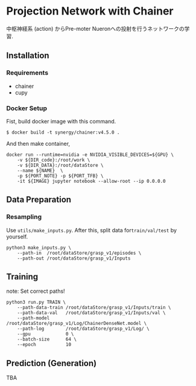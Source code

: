 # Projection Network with Chainer
中枢神経系 (action) からPre-moter Nueronへの投射を行うネットワークの学習.


## Installation
### Requirements
+ chainer
+ cupy

### Docker Setup
Fist, build docker image with this command.

```
$ docker build -t synergy/chainer:v4.5.0 .
```

And then make container,

```
docker run --runtime=nvidia -e NVIDIA_VISIBLE_DEVICES=${GPU} \
	-v ${DIR_code}:/root/work \
	-v ${DIR_DATA}:/root/dataStore \
	--name ${NAME}  \
	-p ${PORT_NOTE} -p ${PORT_TFB} \
	-it ${IMAGE} jupyter notebook --allow-root --ip 0.0.0.0
```

## Data Preparation
### Resampling
Use `utils/make_inputs.py`. After this, split data for`train/val/test` by yourself.


```
python3 make_inputs.py \
    --path-in  /root/dataStore/grasp_v1/episodes \
    --path-out /root/dataStore/grasp_v1/Inputs
```

## Training
note: Set correct paths!


```
python3 run.py TRAIN \
	--path-data-train /root/dataStore/grasp_v1/Inputs/train \
	--path-data-val   /root/dataStore/grasp_v1/Inputs/val \
	--path-model      /root/dataStore/grasp_v1/Log/ChainerDenseNet.model \
	--path-log        /root/dataStore/grasp_v1/Log/ \
	--gpu             0 \
	--batch-size      64 \
	--epoch           10

```



## Prediction (Generation)
TBA
